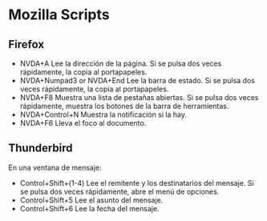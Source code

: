 # Mozilla Scripts   
 
## Firefox   
 
* NVDA+A Lee la dirección de la página. Si se pulsa dos veces rápidamente, la copia al portapapeles. 
* NVDA+Numpad3 or NVDA+End Lee la barra de estado. Si se pulsa dos veces rápidamente, la copia al portapapeles. 
* NVDA+F8 Muestra una lista de pestañas abiertas. Si se pulsa dos veces rápidamente, muestra los botones de la barra de herramientas. 
* NVDA+Control+N Muestra la notificación si la hay.
* NVDA+F6 Lleva el foco al documento.
 
## Thunderbird  
 
En una ventana de mensaje:
* Control+Shift+(1-4) Lee el remitente y los destinatarios del mensaje. Si se pulsa dos veces rápidamente, abre el menú de opciones. 
* Control+Shift+5 Lee el asunto del mensaje. 
* Control+Shift+6 Lee la fecha del mensaje. 
